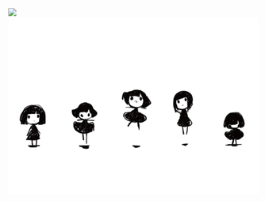 
<img  src="https://raw.githubusercontent.com/Keron-Dev/Keron-Dev/static/bg.png" >

<img  src="https://raw.githubusercontent.com/Keron-Dev/Keron-Dev/static/dump.gif" >
